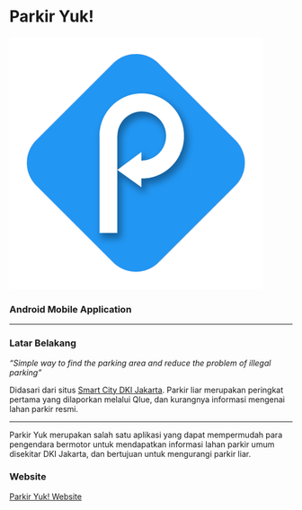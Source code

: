 # Parkir Yuk!
![logo](app/src/main/res/drawable-mdpi/ic_logopy.png)
### Android Mobile Application
-----------------------------
### **Latar Belakang**
_“Simple way to find the parking area and reduce the problem of illegal parking”_

Didasari dari situs [Smart City DKI Jakarta](http://smartcity.jakarta.go.id/maps/). Parkir liar merupakan peringkat pertama yang dilaporkan melalui Qlue, dan kurangnya informasi mengenai lahan parkir resmi.

-----------------------------

Parkir Yuk merupakan salah satu aplikasi yang dapat mempermudah para pengendara bermotor untuk mendapatkan informasi lahan parkir umum disekitar DKI Jakarta, dan bertujuan untuk mengurangi parkir liar.


### **Website**
[Parkir Yuk! Website](http://parkiryuk.pe.hu)
